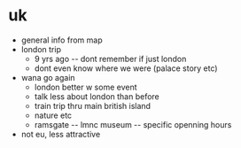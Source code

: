 # uk

- general info from map
- london trip
    - 9 yrs ago -- dont remember if just london
    - dont even know where we were (palace story etc)
- wana go again
    - london better w some event
    - talk less about london than before
    - train trip thru main british island 
    - nature etc
    - ramsgate -- lmnc museum -- specific openning hours
- not eu, less attractive
